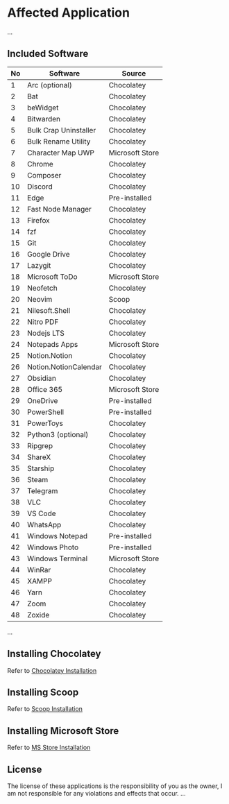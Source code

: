 # Affected Application

...

## Included Software

| No | Software                   | Source          |
|----|----------------------------|-----------------|
| 1  | Arc (optional)             | Chocolatey      |
| 2  | Bat                        | Chocolatey      |
| 3  | beWidget                   | Chocolatey      |
| 4  | Bitwarden                  | Chocolatey      |
| 5  | Bulk Crap Uninstaller      | Chocolatey      |
| 6  | Bulk Rename Utility        | Chocolatey      |
| 7  | Character Map UWP          | Microsoft Store |
| 8  | Chrome                     | Chocolatey      |
| 9  | Composer                   | Chocolatey      |
| 10 | Discord                    | Chocolatey      |
| 11 | Edge                       | Pre-installed   |
| 12 | Fast Node Manager          | Chocolatey      |
| 13 | Firefox                    | Chocolatey      |
| 14 | fzf                        | Chocolatey      |
| 15 | Git                        | Chocolatey      |
| 16 | Google Drive               | Chocolatey      |
| 17 | Lazygit                    | Chocolatey      |
| 18 | Microsoft ToDo             | Microsoft Store |
| 19 | Neofetch                   | Chocolatey      |
| 20 | Neovim                     | Scoop           |
| 21 | Nilesoft.Shell             | Chocolatey      |
| 22 | Nitro PDF                  | Chocolatey      |
| 23 | Nodejs LTS                 | Chocolatey      |
| 24 | Notepads Apps              | Microsoft Store |
| 25 | Notion.Notion              | Chocolatey      |
| 26 | Notion.NotionCalendar      | Chocolatey      |
| 27 | Obsidian                   | Chocolatey      |
| 28 | Office 365                 | Microsoft Store |
| 29 | OneDrive                   | Pre-installed   |
| 30 | PowerShell                 | Pre-installed   |
| 31 | PowerToys                  | Chocolatey      |
| 32 | Python3 (optional)         | Chocolatey      |
| 33 | Ripgrep                    | Chocolatey      |
| 34 | ShareX                     | Chocolatey      |
| 35 | Starship                   | Chocolatey      |
| 36 | Steam                      | Chocolatey      |
| 37 | Telegram                   | Chocolatey      |
| 38 | VLC                        | Chocolatey      |
| 39 | VS Code                    | Chocolatey      |
| 40 | WhatsApp                   | Chocolatey      |
| 41 | Windows Notepad            | Pre-installed   |
| 42 | Windows Photo              | Pre-installed   |
| 43 | Windows Terminal           | Microsoft Store |
| 44 | WinRar                     | Chocolatey      |
| 45 | XAMPP                      | Chocolatey      |
| 46 | Yarn                       | Chocolatey      |
| 47 | Zoom                       | Chocolatey      |
| 48 | Zoxide                     | Chocolatey      |

...

## Installing Chocolatey

Refer to [Chocolatey Installation](README.md\#3-chocolatey-installation)

## Installing Scoop

Refer to [Scoop Installation](README.md\#4-installing-scoop)

## Installing Microsoft Store

Refer to [MS Store Installation](README.md\#5-installing-app-via-microsoft-store)

## License

The license of these applications is the responsibility of you as the owner, I am not responsible for any violations and effects that occur.
...
